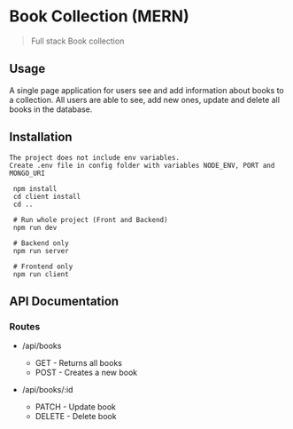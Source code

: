 # Book Collection (MERN)

> Full stack Book collection

## Usage

A single page application for users see and add information about books to a collection. All users are able to see, add new ones, update and delete all books in the database.

## Installation

```
The project does not include env variables.
Create .env file in config folder with variables NODE_ENV, PORT and MONGO_URI
```

```
 npm install
 cd client install
 cd ..

 # Run whole project (Front and Backend)
 npm run dev

 # Backend only
 npm run server

 # Frontend only
 npm run client

```

## API Documentation

### Routes

-   /api/books

    -   GET - Returns all books
    -   POST - Creates a new book

-   /api/books/:id

    -   PATCH - Update book
    -   DELETE - Delete book
